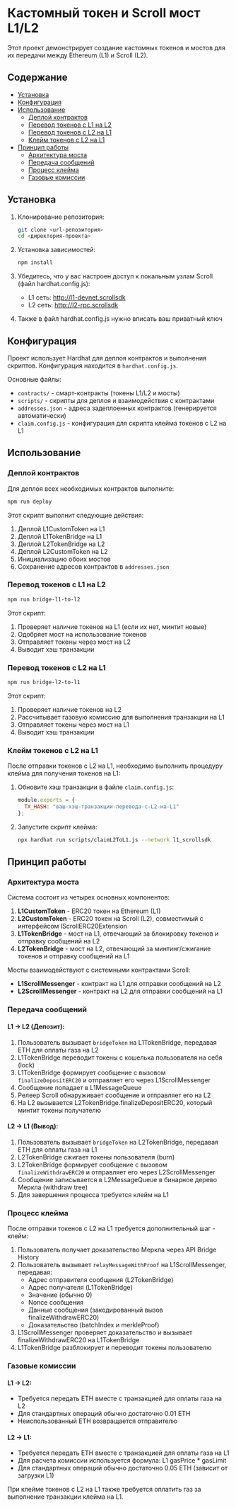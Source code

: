 # Кастомный токен и Scroll мост L1/L2

Этот проект демонстрирует создание кастомных токенов и мостов для их передачи между Ethereum (L1) и Scroll (L2).

## Содержание

- [Установка](#установка)
- [Конфигурация](#конфигурация)
- [Использование](#использование)
  - [Деплой контрактов](#деплой-контрактов)
  - [Перевод токенов с L1 на L2](#перевод-токенов-с-l1-на-l2)
  - [Перевод токенов с L2 на L1](#перевод-токенов-с-l2-на-l1)
  - [Клейм токенов с L2 на L1](#клейм-токенов-с-l2-на-l1)
- [Принцип работы](#принцип-работы)
  - [Архитектура моста](#архитектура-моста)
  - [Передача сообщений](#передача-сообщений)
  - [Процесс клейма](#процесс-клейма)
  - [Газовые комиссии](#газовые-комиссии)

## Установка

1. Клонирование репозитория:
   ```bash
   git clone <url-репозитория>
   cd <директория-проекта>
   ```

2. Установка зависимостей:
   ```bash
   npm install
   ```

3. Убедитесь, что у вас настроен доступ к локальным узлам Scroll (файл hardhat.config.js):
   - L1 сеть: http://l1-devnet.scrollsdk
   - L2 сеть: http://l2-rpc.scrollsdk

4. Также в файл hardhat.config.js нужно вписать ваш приватный ключ

## Конфигурация

Проект использует Hardhat для деплоя контрактов и выполнения скриптов. Конфигурация находится в `hardhat.config.js`.

Основные файлы:
- `contracts/` - смарт-контракты (токены L1/L2 и мосты)
- `scripts/` - скрипты для деплоя и взаимодействия с контрактами
- `addresses.json` - адреса задеплоенных контрактов (генерируется автоматически)
- `claim.config.js` - конфигурация для скрипта клейма токенов с L2 на L1

## Использование

### Деплой контрактов

Для деплоя всех необходимых контрактов выполните:

```bash
npm run deploy
```

Этот скрипт выполнит следующие действия:
1. Деплой L1CustomToken на L1
2. Деплой L1TokenBridge на L1
3. Деплой L2TokenBridge на L2
4. Деплой L2CustomToken на L2
5. Инициализацию обоих мостов
6. Сохранение адресов контрактов в `addresses.json`

### Перевод токенов с L1 на L2

```bash
npm run bridge-l1-to-l2
```

Этот скрипт:
1. Проверяет наличие токенов на L1 (если их нет, минтит новые)
2. Одобряет мост на использование токенов
3. Отправляет токены через мост на L2
4. Выводит хэш транзакции

### Перевод токенов с L2 на L1

```bash
npm run bridge-l2-to-l1
```

Этот скрипт:
1. Проверяет наличие токенов на L2
2. Рассчитывает газовую комиссию для выполнения транзакции на L1
3. Отправляет токены через мост на L1
4. Выводит хэш транзакции

### Клейм токенов с L2 на L1

После отправки токенов с L2 на L1, необходимо выполнить процедуру клейма для получения токенов на L1:

1. Обновите хэш транзакции в файле `claim.config.js`:
   ```javascript
   module.exports = {
     TX_HASH: "ваш-хэш-транзакции-перевода-с-L2-на-L1"
   };
   ```

2. Запустите скрипт клейма:
   ```bash
   npx hardhat run scripts/claimL2ToL1.js --network l1_scrollsdk
   ```

## Принцип работы

### Архитектура моста

Система состоит из четырех основных компонентов:
1. **L1CustomToken** - ERC20 токен на Ethereum (L1)
2. **L2CustomToken** - ERC20 токен на Scroll (L2), совместимый с интерфейсом IScrollERC20Extension
3. **L1TokenBridge** - мост на L1, отвечающий за блокировку токенов и отправку сообщений на L2
4. **L2TokenBridge** - мост на L2, отвечающий за минтинг/сжигание токенов и отправку сообщений на L1

Мосты взаимодействуют с системными контрактами Scroll:
- **L1ScrollMessenger** - контракт на L1 для отправки сообщений на L2
- **L2ScrollMessenger** - контракт на L2 для отправки сообщений на L1

### Передача сообщений

#### L1 → L2 (Депозит):
1. Пользователь вызывает `bridgeToken` на L1TokenBridge, передавая ETH для оплаты газа на L2
2. L1TokenBridge переводит токены с кошелька пользователя на себя (lock)
3. L1TokenBridge формирует сообщение с вызовом `finalizeDepositERC20` и отправляет его через L1ScrollMessenger
4. Сообщение попадает в L1MessageQueue
5. Релеер Scroll обнаруживает сообщение и отправляет его на L2
6. На L2 вызывается L2TokenBridge.finalizeDepositERC20, который минтит токены получателю

#### L2 → L1 (Вывод):
1. Пользователь вызывает `bridgeToken` на L2TokenBridge, передавая ETH для оплаты газа на L1
2. L2TokenBridge сжигает токены пользователя (burn)
3. L2TokenBridge формирует сообщение с вызовом `finalizeWithdrawERC20` и отправляет его через L2ScrollMessenger
4. Сообщение записывается в L2MessageQueue в бинарное дерево Меркла (withdraw tree)
5. Для завершения процесса требуется клейм на L1

### Процесс клейма

После отправки токенов с L2 на L1 требуется дополнительный шаг - клейм:

1. Пользователь получает доказательство Меркла через API Bridge History
2. Пользователь вызывает `relayMessageWithProof` на L1ScrollMessenger, передавая:
   - Адрес отправителя сообщения (L2TokenBridge)
   - Адрес получателя (L1TokenBridge)
   - Значение (обычно 0)
   - Nonce сообщения
   - Данные сообщения (закодированный вызов finalizeWithdrawERC20)
   - Доказательство (batchIndex и merkleProof)
3. L1ScrollMessenger проверяет доказательство и вызывает finalizeWithdrawERC20 на L1TokenBridge
4. L1TokenBridge разблокирует и переводит токены пользователю

### Газовые комиссии

#### L1 → L2:
- Требуется передать ETH вместе с транзакцией для оплаты газа на L2
- Для стандартных операций обычно достаточно 0.01 ETH
- Неиспользованный ETH возвращается отправителю

#### L2 → L1:
- Требуется передать ETH вместе с транзакцией для оплаты газа на L1
- Для расчета комиссии используется формула: L1 gasPrice * gasLimit
- Для стандартных операций обычно достаточно 0.05 ETH (зависит от загрузки L1)

При клейме токенов с L2 на L1 также требуется оплатить газ за выполнение транзакции клейма на L1. 